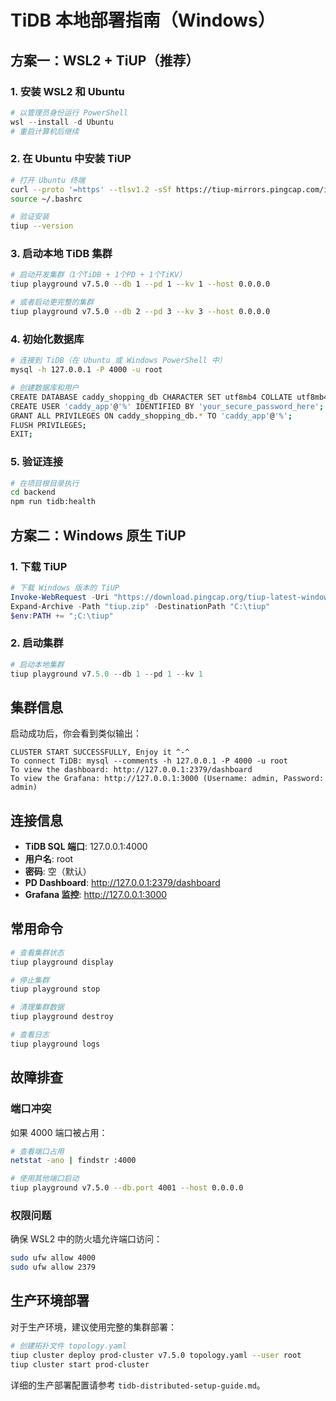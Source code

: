 # TiDB 本地部署指南（Windows）

## 方案一：WSL2 + TiUP（推荐）

### 1. 安装 WSL2 和 Ubuntu
```powershell
# 以管理员身份运行 PowerShell
wsl --install -d Ubuntu
# 重启计算机后继续
```

### 2. 在 Ubuntu 中安装 TiUP
```bash
# 打开 Ubuntu 终端
curl --proto '=https' --tlsv1.2 -sSf https://tiup-mirrors.pingcap.com/install.sh | sh
source ~/.bashrc

# 验证安装
tiup --version
```

### 3. 启动本地 TiDB 集群
```bash
# 启动开发集群（1个TiDB + 1个PD + 1个TiKV）
tiup playground v7.5.0 --db 1 --pd 1 --kv 1 --host 0.0.0.0

# 或者启动更完整的集群
tiup playground v7.5.0 --db 2 --pd 3 --kv 3 --host 0.0.0.0
```

### 4. 初始化数据库
```bash
# 连接到 TiDB（在 Ubuntu 或 Windows PowerShell 中）
mysql -h 127.0.0.1 -P 4000 -u root

# 创建数据库和用户
CREATE DATABASE caddy_shopping_db CHARACTER SET utf8mb4 COLLATE utf8mb4_unicode_ci;
CREATE USER 'caddy_app'@'%' IDENTIFIED BY 'your_secure_password_here';
GRANT ALL PRIVILEGES ON caddy_shopping_db.* TO 'caddy_app'@'%';
FLUSH PRIVILEGES;
EXIT;
```

### 5. 验证连接
```bash
# 在项目根目录执行
cd backend
npm run tidb:health
```

## 方案二：Windows 原生 TiUP

### 1. 下载 TiUP
```powershell
# 下载 Windows 版本的 TiUP
Invoke-WebRequest -Uri "https://download.pingcap.org/tiup-latest-windows-amd64.zip" -OutFile "tiup.zip"
Expand-Archive -Path "tiup.zip" -DestinationPath "C:\tiup"
$env:PATH += ";C:\tiup"
```

### 2. 启动集群
```powershell
# 启动本地集群
tiup playground v7.5.0 --db 1 --pd 1 --kv 1
```

## 集群信息

启动成功后，你会看到类似输出：
```
CLUSTER START SUCCESSFULLY, Enjoy it ^-^
To connect TiDB: mysql --comments -h 127.0.0.1 -P 4000 -u root
To view the dashboard: http://127.0.0.1:2379/dashboard
To view the Grafana: http://127.0.0.1:3000 (Username: admin, Password: admin)
```

## 连接信息

- **TiDB SQL 端口**: 127.0.0.1:4000
- **用户名**: root
- **密码**: 空（默认）
- **PD Dashboard**: http://127.0.0.1:2379/dashboard
- **Grafana 监控**: http://127.0.0.1:3000

## 常用命令

```bash
# 查看集群状态
tiup playground display

# 停止集群
tiup playground stop

# 清理集群数据
tiup playground destroy

# 查看日志
tiup playground logs
```

## 故障排查

### 端口冲突
如果 4000 端口被占用：
```bash
# 查看端口占用
netstat -ano | findstr :4000

# 使用其他端口启动
tiup playground v7.5.0 --db.port 4001 --host 0.0.0.0
```

### 权限问题
确保 WSL2 中的防火墙允许端口访问：
```bash
sudo ufw allow 4000
sudo ufw allow 2379
```

## 生产环境部署

对于生产环境，建议使用完整的集群部署：
```bash
# 创建拓扑文件 topology.yaml
tiup cluster deploy prod-cluster v7.5.0 topology.yaml --user root
tiup cluster start prod-cluster
```

详细的生产部署配置请参考 `tidb-distributed-setup-guide.md`。